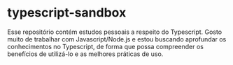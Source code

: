 # typescript-sandbox

Esse repositório contém estudos pessoais a respeito do Typescript. Gosto muito de trabalhar com Javascript/Node.js e estou buscando aprofundar os conhecimentos no Typescript, de forma que possa compreender os benefícios de utilizá-lo e as melhores práticas de uso.
